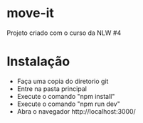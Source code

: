 # move-it
Projeto criado com o curso da NLW #4

# Instalação

- Faça uma copia do diretorio git
- Entre na pasta principal
- Execute o comando "npm install"
- Execute o comando "npm run dev" 
- Abra o navegador http://localhost:3000/

